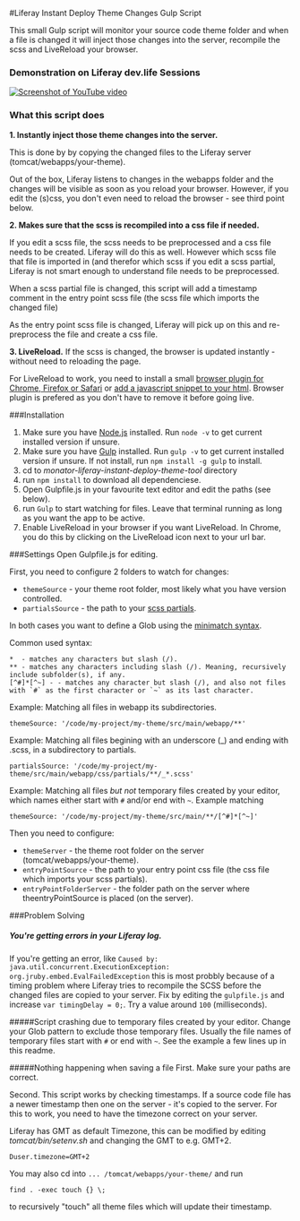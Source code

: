 #Liferay Instant Deploy Theme Changes Gulp Script

This small Gulp script will monitor your source code theme folder and 
when a file is changed it will inject those changes into the server, recompile the scss and LiveReload your browser.

### Demonstration on Liferay dev.life Sessions

[![Screenshot of YouTube video](https://raw.githubusercontent.com/emiloberg/Liferay-Instant-Deploy-Theme-Changes-Gulp-Script/master/docs/screenshot-devlife-session.png)](https://www.youtube.com/watch?v=-YrkUOJeqMk#t=4055)

### What this script does

**1. Instantly inject those theme changes into the server.**

This is done by by copying the changed files to the Liferay server (tomcat/webapps/your-theme).
 
Out of the box, Liferay listens to changes in the webapps folder and the changes will be visible as soon as you reload your browser. However, if you edit the (s)css, you don't even need to reload the browser - see third point below.
 
**2. Makes sure that the scss is recompiled into a css file if needed.**
	
If you edit a scss file, the scss needs to be preprocessed and a css file needs to be created. Liferay will do this as well. However which scss file that file is imported in (and therefor which scss if you edit a scss partial, Liferay is not smart enough to understand file needs to be preprocessed.
 
When a scss partial file is changed, this script will add a timestamp comment in the entry point scss file (the scss file which imports the changed file)
 
As the entry point scss file is changed, Liferay will pick up on this and re-preprocess the file and create a css file.
       
**3. LiveReload.** If the scss is changed, the browser is updated instantly - without need to reloading the page. 

For LiveReload to work, you need to install a small [browser plugin for Chrome, Firefox or Safari](http://feedback.livereload.com/knowledgebase/articles/86242-how-do-i-install-and-use-the-browser-extensions-) or [add a javascript snippet to your html](http://feedback.livereload.com/knowledgebase/articles/86180-how-do-i-add-the-script-tag-manually). Browser plugin is prefered as you don't have to remove it before going live.

###Installation
1. Make sure you have [Node.js](http://nodejs.org/) installed. Run `node -v` to get current installed version if unsure.
2. Make sure you have [Gulp](gulpjs.com) installed. Run `gulp -v` to get current installed version if unsure. If not install, run `npm install -g gulp` to install.
3. cd to _monator-liferay-instant-deploy-theme-tool_ directory
4. run `npm install` to download all dependenciese.
5. Open Gulpfile.js in your favourite text editor and edit the paths (see below).
6. run `Gulp` to start watching for files. Leave that terminal running as long as you want the app to be active.
7. Enable LiveReload in your browser if you want LiveReload. In Chrome, you do this by clicking on the LiveReload icon next to your url bar.

###Settings
Open Gulpfile.js for editing. 

First, you need to configure 2 folders to watch for changes:

* `themeSource` - your theme root folder, most likely what you have version controlled.
* `partialsSource` - the path to your [scss partials](http://sass-lang.com/documentation/file.SASS_REFERENCE.html#partials).

In both cases you want to define a Glob using the [minimatch syntax](https://github.com/isaacs/minimatch).

Common used syntax:

	*  - matches any characters but slash (/).
	** - matches any characters including slash (/). Meaning, recursively include subfolder(s), if any.
	[^#]*[^~] - - matches any character but slash (/), and also not files with `#` as the first character or `~` as its last character.

Example: Matching all files in webapp its subdirectories.

	themeSource: '/code/my-project/my-theme/src/main/webapp/**'

Example: Matching all files begining with an underscore (_) and ending with .scss, in a subdirectory to partials.

	partialsSource: '/code/my-project/my-theme/src/main/webapp/css/partials/**/_*.scss'

Example: Matching all files _but not_ temporary files created by your editor, which names either start with `#` and/or end with `~`. Example matching

	themeSource: '/code/my-project/my-theme/src/main/**/[^#]*[^~]'	
Then you need to configure:

* `themeServer` - the theme root folder on the server (tomcat/webapps/your-theme).
* `entryPointSource` - the path to your entry point css file (the css file which imports your scss partials).
* `entryPointFolderServer` - the folder path on the server where theentryPointSource is placed (on the server). 

###Problem Solving
##### You're getting errors in your Liferay log.
If you're getting an error, like `Caused by: java.util.concurrent.ExecutionException: org.jruby.embed.EvalFailedException` this is most probbly because of a timing problem where Liferay tries to recompile the SCSS before the changed files are copied to your server. Fix by editing the `gulpfile.js` and increase `var timingDelay = 0;`. Try a value around `100` (milliseconds).

#####Script crashing due to temporary files created by your editor.
Change your Glob pattern to exclude those temporary files. Usually the file names of temporary files start with `#` or end with `~`. See the example a few lines up in this readme.

#####Nothing happening when saving a file
First. Make sure your paths are correct.

Second. This script works by checking timestamps. If a source code file has a newer timestamp then one on the server - it's copied to the server. For this to work, you need to have the timezone correct on your server.

Liferay has GMT as default Timezone, this can be modified by editing _tomcat/bin/setenv.sh_ and changing the GMT to e.g. GMT+2.


	Duser.timezone=GMT+2

You may also cd into `... /tomcat/webapps/your-theme/` and run

	find . -exec touch {} \;
	
to recursively "touch" all theme files which will update their timestamp.
